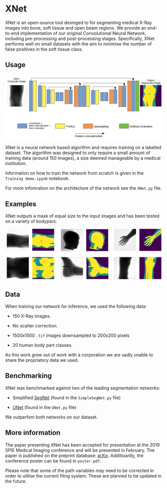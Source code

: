# XNet

XNet is an open-source tool desinged to for segmenting medical X-Ray images into bone, soft tissue and open beam regions. We provide an end-to-end implementation of our original Convolutional Neural Network, including pre-processing and post-processing stages. Specifically, XNet performs well on small datasets with the aim to minimise the number of false positives in the soft tissue class.

## Usage

![](./Images/architecture.jpg)

XNet is a neural network based algorithm and requires training on a labelled dataset. The algorithm was designed to only require a small amount of training data (around 150 images), a size deemed manageable by a medical institution.

Information on how to train the network from scratch is given in the ```Training demo.ipynb``` notebook.

For more infomration on the architecture of the network see the ```XNet.py``` file.

## Examples

XNet outputs a mask of equal size to the input images and has been tested on a variety of bodypars.

![](./Images/predictions.png)

## Data

When training our network for inference, we used the following data:

* 150 X-Ray images.

* No scatter correction.

* 1500x1500 ```.tif``` images downsampled to 200x200 pixels

* 20 human body part classes.

As this work grew out of work with a corporation we are sadly unable to share the propriatory data we used.

## Benchmarking

XNet was benchmarked against two of the leading segmentation networks:

* Simplified [SegNet](https://arxiv.org/abs/1511.00561) (found in the
  ```SimpleSegNet.py``` file)

* [UNet](https://arxiv.org/abs/1505.04597) (found in the ```UNet.py```
  file)

We outperfom both networks on our dataset.

## More information

The paper presenting XNet has been accepted for presentation at the 2019 SPIE Medical Imaging conference and will be presented in February. The paper is published on the preprint database: [arXiv](https://arxiv.org/abs/1812.00548). Additioanlly, the conference poster can be found in ```poster.pdf```.

Please note that some of the path variables may need to be corrected in order to utilise the current filing system. These are planned to be updated in the future.
